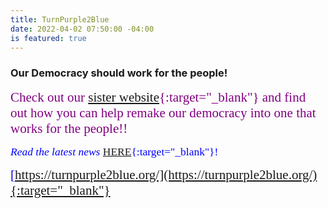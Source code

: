 ```yaml
---
title: TurnPurple2Blue
date: 2022-04-02 07:50:00 -04:00
is featured: true
---
```


### Our Democracy should work for the people!

   
<span style="font-family:Papyrus; font-size:1.5em; color:purple;">Check out our [sister website](https://turnpurple2blue.org){:target="_blank"} and find out how you can help remake our democracy into one that works for the people!!</span>  


<span style="font-family:Papyrus; font-size:1.25em; color:blue;">*Read the latest news* [HERE](https://turnpurple2blue.org/new/){:target="_blank"}!</span>  
    

<span style="font-family:Papyrus; font-size:1.5em; color:blue;">[https://turnpurple2blue.org/](https://turnpurple2blue.org/){:target="_blank"}</span> 
